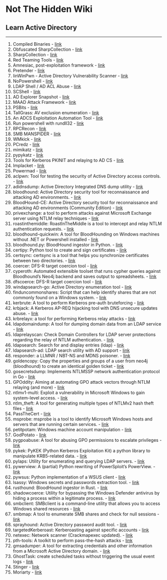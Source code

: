 # Not The Hidden Wiki

## Learn Active Directory
-----

1. Compiled Binaries - [link](https://github.com/r3motecontrol/Ghostpack-CompiledBinaries)
2. Obfuscated SharpCollection - [link](https://github.com/Flangvik/ObfuscatedSharpCollection)
3. SharpCollection - [link](https://github.com/Flangvik/SharpCollection)
4. Red Teaming Tools - [link](https://github.com/mgeeky/Penetration-Testing-Tools/tree/master/red-teaming)
5. Amnesiac, post-exploitation framework - [link](https://github.com/Leo4j/Amnesiac)
6. Pretender - [link](https://github.com/RedTeamPentesting/pretender)
7. linWinPwn - Active Directory Vulnerability Scanner - [link](https://github.com/lefayjey/linWinPwn)
8. NoPowershell - [link](https://github.com/bitsadmin/nopowershell)
9. LDAP Shell / AD ACL Abuse - [link](https://github.com/PShlyundin/ldap_shell)
10. SCShell - [link](https://github.com/Mr-Un1k0d3r/SCShell)
11. AD Explorer Snapshot - [link](https://github.com/c3c/ADExplorerSnapshot.py)
12. MAAD Attack Framework - [link](https://github.com/vectra-ai-research/MAAD-AF)
13. PSBits - [link](https://github.com/gtworek/PSBits)
14. TallGrass: AV exclusion enumeration - [link](https://github.com/tid4l/TallGrass)
15. An ADCS Exploitation Automation Tool - [link](https://github.com/grimlockx/ADCSKiller)
16. Run powershell with rundll32 - [link](https://github.com/p3nt4/PowerShdll)
17. RPCRecon - [link](https://github.com/m4lal0/RPCrecon)
18. SMB MANSPIDER - [link](https://github.com/blacklanternsecurity/MANSPIDER)
19. WMkick - [link](https://github.com/KoreLogicSecurity/wmkick)
20. PCredz - [link](https://github.com/lgandx/PCredz)
21. mimikatz - [link](https://github.com/ParrotSec/mimikatz)
22. pypykatz - [link](https://github.com/skelsec/pypykatz)
23. Tools for Kerberos PKINIT and relaying to AD CS - [link](https://github.com/dirkjanm/PKINITtools)
24. Implacket - [link](https://github.com/fortra/impacket)
25. Powermad - [link](https://github.com/Kevin-Robertson/Powermad)
26. aclpwn: Tool for testing the security of Active Directory access controls. - [link](https://github.com/aas-n/aclpwn.py)
27. adidnsdump: Active Directory Integrated DNS dump utility - [link](https://github.com/dirkjanm/adidnsdump)
28. bloodhound: Active Directory security tool for reconnaissance and attacking AD environments. - [link](https://github.com/BloodHoundAD/BloodHound)
29. BloodHound-CE: Active Directory security tool for reconnaissance and attacking AD environments (Community Edition) - [link](https://github.com/SpecterOps/BloodHound)
30. privexchange: a tool to perform attacks against Microsoft Exchange server using NTLM relay techniques - [link](https://github.com/dirkjanm/PrivExchange)
31. roastinthemiddle: RoastInTheMiddle is a tool to intercept and relay NTLM authentication requests. - [link](https://github.com/Tw1sm/RITM)
32. bloodhound-quickwin: A tool for BloodHounding on Windows machines without .NET or Powershell installed - [link](https://github.com/kaluche/bloodhound-quickwin)
33. bloodhound.py: BloodHound ingestor in Python. - [link](https://github.com/fox-it/BloodHound.py)
34. certipy: Python tool to create and sign certificates - [link](https://github.com/ly4k/Certipy)
35. certsync: certsync is a tool that helps you synchronize certificates between two directories. - [link](https://github.com/zblurx/certsync)
36. coercer: DFS-R target coercion tool - [link](https://github.com/p0dalirius/coercer)
37. cyperoth: Automated extensible toolset that runs cypher queries against Bloodhound’s Neo4j backend and saves output to spreadsheets. - [link](https://github.com/seajaysec/cypheroth)
38. dfscoerce: DFS-R target coercion tool - [link](https://github.com/Wh04m1001/dfscoerce)
39. windapsearch-go: Active Directory enumeration tool - [link](https://github.com/ropnop/go-windapsearch/)
40. finduncommonshares: Script that can help identify shares that are not commonly found on a Windows system. - [link](https://github.com/p0dalirius/FindUncommonShares)
41. kerbrute: A tool to perform Kerberos pre-auth bruteforcing - [link](https://github.com/ropnop/kerbrute)
42. krbjack: A Kerberos AP-REQ hijacking tool with DNS unsecure updates abuse. - [link](https://github.com/almandin/krbjack)
43. krbrelayx: a tool for performing Kerberos relay attacks - [link](https://github.com/dirkjanm/krbrelayx)
44. ldapdomaindump: A tool for dumping domain data from an LDAP service - [link](https://github.com/dirkjanm/ldapdomaindump)
45. ldaprelayscan: Check Domain Controllers for LDAP server protections regarding the relay of NTLM authentication. - [link](https://github.com/zyn3rgy/LdapRelayScan)
46. ldapsearch: Search for and display entries (ldap) - [link](https://wiki.debian.org/LDAP/LDAPUtils)
47. ldapsearch-ad: LDAP search utility with AD support - [link](https://github.com/yaap7/ldapsearch-ad)
48. responder: a LLMNR / NBT-NS and MDNS poisoner. - [link](https://github.com/lgandx/Responder)
49. goldencopy: Copy the properties and groups of a user from neo4j (bloodhound) to create an identical golden ticket - [link](https://github.com/Dramelac/GoldenCopy)
50. gosecretsdump: Implements NTLMSSP network authentication protocol in Go - [link](https://github.com/c-sto/gosecretsdump)
51. GPOddity: Aiming at automating GPO attack vectors through NTLM relaying (and more) - [link](https://github.com/synacktiv/GPOddity)
52. ntlmv1-multi: Exploit a vulnerability in Microsoft Windows to gain system-level access. - [link](https://github.com/evilmog/ntlmv1-multi)
53. ntlm_theft: A tool for generating multiple types of NTLMv2 hash theft files - [link](https://github.com/Greenwolf/ntlm_theft)
54. PassTheCert - [link](https://github.com/AlmondOffSec/PassTheCert)
55. msprobe: msprobe is a tool to identify Microsoft Windows hosts and servers that are running certain services. - [link](https://github.com/puzzlepeaches/msprobe)
56. petitpotam: Windows machine account manipulation - [link](https://github.com/topotam/PetitPotam)
57. GodPotato - [link](https://github.com/BeichenDream/GodPotato)
58. pygpoabuse: A tool for abusing GPO permissions to escalate privileges - [link](https://github.com/Hackndo/pyGPOAbuse)
59. pykek: PyKEK (Python Kerberos Exploitation Kit) a python library to manipulate KRB5-related data. - [link](https://github.com/preempt/pykek)
60. pylaps: Utility for enumerating and querying LDAP servers. - [link](https://github.com/p0dalirius/pylaps)
61. pywerview: A (partial) Python rewriting of PowerSploit’s PowerView. - [link](https://github.com/the-useless-one/pywerview)
62. pywsus: Python implementation of a WSUS client - [link](https://github.com/GoSecure/pywsus)
63. lsassy: Windows secrets and passwords extraction tool. - [link](https://github.com/Hackndo/lsassy)
64. rusthound: BloodHound ingestor in Rust. - [link](https://github.com/OPENCYBER-FR/RustHound)
65. shadowcoerce: Utility for bypassing the Windows Defender antivirus by hiding a process within a legitimate process. - [link](https://github.com/ShutdownRepo/shadowcoerce)
66. smbclient: SMBclient is a command-line utility that allows you to access Windows shared resources - [link](https://github.com/samba-team/samba)
67. smbmap: A tool to enumerate SMB shares and check for null sessions - [link](https://github.com/ShawnDEvans/smbmap)
68. sprayhound: Active Directory password audit tool. - [link](https://github.com/Hackndo/Sprayhound)
69. targetedKerberoast: Kerberoasting against specific accounts - [link](https://github.com/ShutdownRepo/targetedKerberoast)
70. netexec: Network scanner (Crackmapexec updated). - [link](https://github.com/Pennyw0rth/NetExec)
71. pth-tools: A toolkit to perform pass-the-hash attacks - [link](https://github.com/byt3bl33d3r/pth-toolkit)
72. gmsadumper: A tool for extracting credentials and other information from a Microsoft Active Directory domain. - [link](https://github.com/micahvandeusen/gMSADumper)
73. GhostTask: create scheduled tasks without triggering the usual event logs - [link](https://github.com/netero1010/GhostTask)
74. Stinger - [link](https://github.com/hackerhouse-opensource/Stinger)
75. Moriarty - [link](https://github.com/BC-SECURITY/Moriarty)